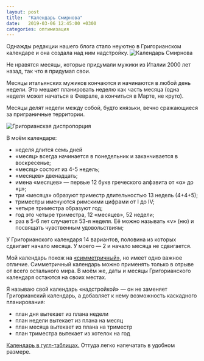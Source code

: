 ```yaml
---
layout: post
title:  "Календарь Смирнова"
date:   2019-03-06 12:45:00 +0300
categories: оптимизация
---
```

Однажды редакции нашего блога стало неуютно в Григорианском календаре и она создала над ним надстройку. 
![Календарь Смирнова]({{site.url}}/assets/smirnov_calendar/Smirnov_calendar.jpg)

Не нравятся месяцы, которые придумали мужики из Италии 2000 лет назад, так что я придумал свои. 

Месяцы итальянских мужиков кончаются и начинаются в любой день недели. Это мешает планировать неделю как часть месяца (одна неделя может начаться в Феврале, а кончиться в Марте, не круто). 

Месяцы делят недели между собой, будто князьки, вечно сражающиеся за приграничные территории.

![Григорианская диспропорция]({{site.url}}/assets/smirnov_calendar/grigorian_disproportion.jpg)

В моём календаре: 
- неделя длится семь дней 
- «месяц» всегда начинается в понедельник и заканчивается в воскресенье; 
- «месяц» состоит из 4-5 недель; 
- «месяцев» двенадцать; 
- имена «месяцев» — первые 12 букв греческого алфавита от «α» до «μ»; 
- три «месяца» образуют триместр длительностью 13 недель (4+4+5); 
- триместры именуются римскими цифрами от I до IV;
- четыре триместра образуют год; 
- год это четыре триместра, 12 «месяцев», 52 недели; 
- раз в 5-6 лет случается 53-я неделя. Её можно называть «ν» (ню) и посвящать чувственным удовольствиям; 

У Григорианского календаря 14 вариантов, половина из которых сдвигает начало месяца. У моего — 2 и начало месяца не сдвигается. 

Мой календарь похож на [«симметричный»](https://ru.wikipedia.org/wiki/Symmetry454), но имеет одно важное отличие. Симметричный календарь можно применять только в отрыве от всего остального мира. В моём же, даты и месяцы Григорианского календаря остаются на своих местах. 

Я называю свой календарь «надстройкой» — он не заменяет Григорианский календарь, а добавляет к нему возможность каскадного планирования: 
- план дня вытекает из плана недели 
- план недели вытекает из плана на месяц 
- план месяца вытекает из плана на триместр 
- план триместра вытекает из хотелок на год 

[Календарь в гугл-таблицах.](https://docs.google.com/spreadsheets/d/11gOK4RBuZp3FPGfWZ4UTzaQhjFFWxYBHofYD5qg8kpQ/edit?usp=sharing) 
Оттуда легко напечатать в удобном размере. 